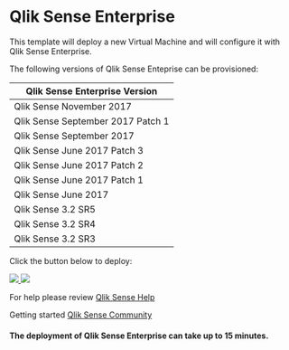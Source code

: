# Qlik Sense Enterprise
This template will deploy a new Virtual Machine and will configure it with Qlik Sense Enterprise.

The following versions of Qlik Sense Enteprise can be provisioned:

| Qlik Sense Enterprise Version |
|--------------------|
| Qlik Sense November 2017 |
| Qlik Sense September 2017 Patch 1 |
| Qlik Sense September 2017|
| Qlik Sense June 2017 Patch 3 |
| Qlik Sense June 2017 Patch 2 |
| Qlik Sense June 2017 Patch 1 |
| Qlik Sense June 2017  |
| Qlik Sense 3.2 SR5 |
| Qlik Sense 3.2 SR4 |
| Qlik Sense 3.2 SR3 |

Click the button below to deploy:

<a href="https://portal.azure.com/#create/Microsoft.Template/uri/https%3A%2F%2Fraw.githubusercontent.com%2FAzure%2Fazure-quickstart-templates%2Fmaster%2Fqlik-sense-enterprise%2Fazuredeploy.json" target="_blank">
    <img src="http://azuredeploy.net/deploybutton.png"/>
</a>
<a href="http://armviz.io/#/?load=https://raw.githubusercontent.com/joehmchiu/cloud-platforms/master/azure/qlik-sense-enterprise/azuredeploy.json" target="_blank">
    <img src="http://armviz.io/visualizebutton.png"/>
</a>

For help please review [Qlik Sense Help](http://help.qlik.com)

Getting started [Qlik Sense Community](http://community.qlik.com)

#### The deployment of Qlik Sense Enterprise can take up to 15 minutes.
